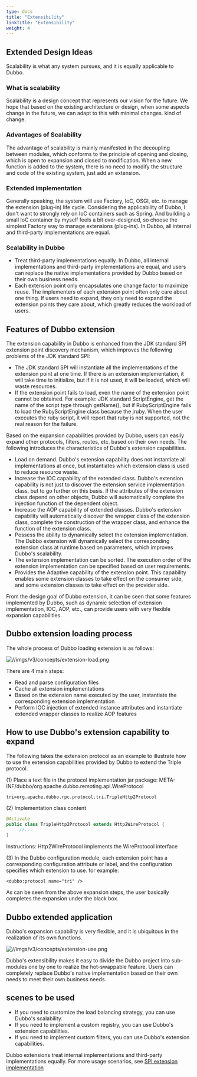 ```yaml
---
type: docs
title: "Extensibility"
linkTitle: "Extensibility"
weight: 4
---
```


## Extended Design Ideas

Scalability is what any system pursues, and it is equally applicable to Dubbo.

### What is scalability

Scalability is a design concept that represents our vision for the future. We hope that based on the existing architecture or design, when some aspects change in the future, we can adapt to this with minimal changes. kind of change.

### Advantages of Scalability

The advantage of scalability is mainly manifested in the decoupling between modules, which conforms to the principle of opening and closing, which is open to expansion and closed to modification. When a new function is added to the system, there is no need to modify the structure and code of the existing system, just add an extension.

### Extended implementation

Generally speaking, the system will use Factory, IoC, OSGI, etc. to manage the extension (plug-in) life cycle. Considering the applicability of Dubbo, I don't want to strongly rely on IoC containers such as Spring.
And building a small IoC container by myself feels a bit over-designed, so choose the simplest Factory way to manage extensions (plug-ins). In Dubbo, all internal and third-party implementations are equal.

### Scalability in Dubbo

* Treat third-party implementations equally. In Dubbo, all internal implementations and third-party implementations are equal, and users can replace the native implementations provided by Dubbo based on their own business needs.
* Each extension point only encapsulates one change factor to maximize reuse. The implementers of each extension point often only care about one thing. If users need to expand, they only need to expand the extension points they care about, which greatly reduces the workload of users.

## Features of Dubbo extension

The extension capability in Dubbo is enhanced from the JDK standard SPI extension point discovery mechanism, which improves the following problems of the JDK standard SPI:

* The JDK standard SPI will instantiate all the implementations of the extension point at one time. If there is an extension implementation, it will take time to initialize, but if it is not used, it will be loaded, which will waste resources.
* If the extension point fails to load, even the name of the extension point cannot be obtained. For example: JDK standard ScriptEngine, get the name of the script type through getName(), but if RubyScriptEngine fails to load the RubyScriptEngine class because the jruby. When the user executes the ruby script, it will report that ruby is not supported, not the real reason for the failure.

Based on the expansion capabilities provided by Dubbo, users can easily expand other protocols, filters, routes, etc. based on their own needs. The following introduces the characteristics of Dubbo's extension capabilities.

* Load on demand. Dubbo's extension capability does not instantiate all implementations at once, but instantiates which extension class is used to reduce resource waste.
* Increase the IOC capability of the extended class. Dubbo's extension capability is not just to discover the extension service implementation class, but to go further on this basis. If the attributes of the extension class depend on other objects, Dubbo will automatically complete the injection function of the dependent object.
* Increase the AOP capability of extended classes. Dubbo's extension capability will automatically discover the wrapper class of the extension class, complete the construction of the wrapper class, and enhance the function of the extension class.
* Possess the ability to dynamically select the extension implementation. The Dubbo extension will dynamically select the corresponding extension class at runtime based on parameters, which improves Dubbo's scalability.
* The extension implementation can be sorted. The execution order of the extension implementation can be specified based on user requirements.
* Provides the Adaptive capability of the extension point. This capability enables some extension classes to take effect on the consumer side, and some extension classes to take effect on the provider side.

From the design goal of Dubbo extension, it can be seen that some features implemented by Dubbo, such as dynamic selection of extension implementation, IOC, AOP, etc., can provide users with very flexible expansion capabilities.

## Dubbo extension loading process

The whole process of Dubbo loading extension is as follows:

![//imgs/v3/concepts/extension-load.png](/imgs/v3/concepts/extension-load.png)

There are 4 main steps:
* Read and parse configuration files
* Cache all extension implementations
* Based on the extension name executed by the user, instantiate the corresponding extension implementation
* Perform IOC injection of extended instance attributes and instantiate extended wrapper classes to realize AOP features

## How to use Dubbo's extension capability to expand

The following takes the extension protocol as an example to illustrate how to use the extension capabilities provided by Dubbo to extend the Triple protocol.

(1) Place a text file in the protocol implementation jar package: META-INF/dubbo/org.apache.dubbo.remoting.api.WireProtocol
```text
tri=org.apache.dubbo.rpc.protocol.tri.TripleHttp2Protocol
```

(2) Implementation class content
```java
@Activate
public class TripleHttp2Protocol extends Http2WireProtocol {
     //...
}
```

Instructions: Http2WireProtocol implements the WireProtocol interface

(3) In the Dubbo configuration module, each extension point has a corresponding configuration attribute or label, and the configuration specifies which extension to use. for example:
```text
<dubbo:protocol name="tri" />
```

As can be seen from the above expansion steps, the user basically completes the expansion under the black box.

## Dubbo extended application

Dubbo's expansion capability is very flexible, and it is ubiquitous in the realization of its own functions.

![//imgs/v3/concepts/extension-use.png](/imgs/v3/concepts/extension-use.png)

Dubbo's extensibility makes it easy to divide the Dubbo project into sub-modules one by one to realize the hot-swappable feature. Users can completely replace Dubbo's native implementation based on their own needs to meet their own business needs.

## scenes to be used

* If you need to customize the load balancing strategy, you can use Dubbo's scalability.
* If you need to implement a custom registry, you can use Dubbo's extension capabilities.
* If you need to implement custom filters, you can use Dubbo's extension capabilities.

Dubbo extensions treat internal implementations and third-party implementations equally. For more usage scenarios, see [SPI extension implementation](/zh/docs3-v2/java-sdk/reference-manual/spi/description/)